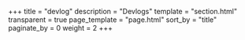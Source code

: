 +++
title = "devlog"
description = "Devlogs"
template = "section.html"
transparent = true
page_template = "page.html"
sort_by = "title" 
paginate_by = 0
weight = 2
+++
